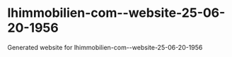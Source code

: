 # lhimmobilien-com--website-25-06-20-1956
Generated website for lhimmobilien-com--website-25-06-20-1956
